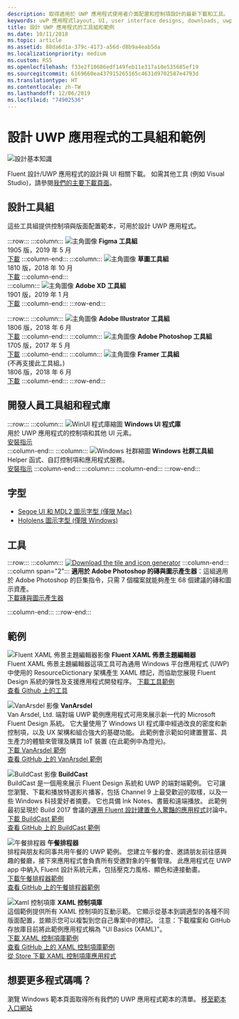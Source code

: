 ```yaml
---
description: 取得適用於 UWP 應用程式使用者介面配置和控制項設計的最新下載和工具。
keywords: uwP 應用程式layout, UI, user interface designs, downloads, uwp tools, UWP 應用程式版面配置, 使用者介面設計, 下載, UWP 工具
title: 設計 UWP 應用程式的工具組和範例
ms.date: 10/11/2018
ms.topic: article
ms.assetid: 88da6d1a-379c-4173-a56d-d8b9a4eab5da
ms.localizationpriority: medium
ms.custom: RS5
ms.openlocfilehash: f33e2f10686edf149feb11e317a10e535685ef19
ms.sourcegitcommit: 6169660ea437915265165c4631d9702587e4793d
ms.translationtype: HT
ms.contentlocale: zh-TW
ms.lasthandoff: 12/06/2019
ms.locfileid: "74902536"
---
```

# <a name="design-toolkits-and-samples-for-uwp-apps"></a>設計 UWP 應用程式的工具組和範例

![設計基本知識](../images/downloads-2x.png)

Fluent 設計/UWP 應用程式的設計與 UI 相關下載。 如需其他工具 (例如 Visual Studio)，請參閱<a href="https://developer.microsoft.com/windows/downloads">我們的主要下載頁面</a>。 


## <a name="design-toolkits"></a>設計工具組

這些工具組提供控制項與版面配置範本，可用於設計 UWP 應用程式。

:::row:::
    :::column:::
![主角圖像](images/figma.png)
<b>Figma 工具組</b><br>
1905 版，2019 年 5 月<br>
<a href="https://aka.ms/figmatoolkit">下載</a>
    :::column-end:::
    :::column:::
![主角圖像](images/sketch.png)
<b>草圖工具組</b><br>
1810 版，2018 年 10 月<br>
<a href="https://aka.ms/sketchtoolkit">下載</a>
    :::column-end:::    
    :::column:::
![主角圖像](images/adobe-xd.png)
<b>Adobe XD 工具組</b><br>
1901 版，2019 年 1 月<br>
<a href="https://aka.ms/adobexdtoolkit">下載</a>
    :::column-end:::
:::row-end:::

:::row:::
    :::column:::
![主角圖像](images/adobe-illustrator.png)
<b>Adobe Illustrator 工具組</b><br>
1806 版，2018 年 6 月<br>
<a href="https://aka.ms/adobeillustratortoolkit">下載</a>
    :::column-end:::
    :::column:::
![主角圖像](images/adobe-photoshop.png)
<b>Adobe Photoshop 工具組</b><br>
1705 版，2017 年 5 月<br>
<a href="https://aka.ms/adobephotoshoptoolkit">下載</a>
    :::column-end:::
    :::column:::
![主角圖像](images/framer.png)
<b>Framer 工具組</b><br>
(不再支援此工具組。)<br/>
1806 版，2018 年 6 月<br>
<a href="https://github.com/Microsoft/windows-framer-toolkit">下載</a>
    :::column-end:::
:::row-end:::

## <a name="developer-toolkits-and-libraries"></a>開發人員工具組和程式庫

:::row:::
    :::column:::
![WinUI 程式庫縮圖](images/WinUI-library.png)
<b>Windows UI 程式庫</b><br>
用於 UWP 應用程式的控制項和其他 UI 元素。<br/>
<a href="/uwp/toolkits/winui/getting-started">安裝指示</a><br/>
    :::column-end:::
    :::column:::
![Windows 社群縮圖](images/Windows-community-toolkit.png)
<b>Windows 社群工具組</b><br>
Helper 函式、自訂控制項和應用程式服務。<br />
<a href="/windows/uwpcommunitytoolkit/getting-started">安裝指示</a>
    :::column-end:::
    :::column:::
    :::column-end:::
:::row-end:::

## <a name="fonts"></a>字型

* <a href="https://aka.ms/SegoeFonts">Segoe UI 和 MDL2 圖示字型 (僅限 Mac)</a>
* <a href="https://aka.ms/hololensiconfont">Hololens 圖示字型 (僅限 Windows)</a>

## <a name="tools"></a>工具

:::row:::
    :::column:::
<a href="https://go.microsoft.com/fwlink/p/?LinkId=760394"><img src="images/tile-icon-generator.png" alt="Download the tile and icon generator"/></a>
    :::column-end:::
    :::column span="2":::
      **適用於 Adobe Photoshop 的磚與圖示產生器**：這組適用於 Adobe Photoshop 的巨集指令，只需 7 個檔案就能夠產生 68 個建議的磚和圖示資產。 <br/><a href="https://go.microsoft.com/fwlink/p/?LinkId=760394">下載磚與圖示產生器</a></p>
    :::column-end:::
:::row-end:::

    
## <a name="samples"></a>範例

![Fluent XAML 佈景主題編輯器影像](images/XamlThemeEditor_screenshot.png)
**Fluent XAML 佈景主題編輯器**<br>
Fluent XAML 佈景主題編輯器這項工具可為通用 Windows 平台應用程式 (UWP) 中使用的 ResourceDictionary 架構產生 XAML 標記，而協助您展現 Fluent Design 系統的彈性及支援應用程式開發程序。
<a href="https://github.com/Microsoft/fluent-xaml-theme-editor/archive/master.zip">下載工具範例</a> <br><a href="https://github.com/Microsoft/fluent-xaml-theme-editor">查看 Github 上的工具</a>

![VanArsdel 影像](images/VanArsdel_Screenshot.png)
**VanArsdel**<br>
Van Arsdel, Ltd. 端對端 UWP 範例應用程式可用來展示新一代的 Microsoft Fluent Design 系統。 它大量使用了 <a herf="https://docs.microsoft.com/uwp/toolkits/winui/">Windows UI 程式庫</a>中經過改良的密度和新控制項，以及 UX 架構和組合強大的基礎功能。 此範例會示範如何建置豐富、具生產力的體驗來管理及購買 IoT 裝置 (在此範例中為燈光)。<br>
<a href="https://github.com/Microsoft/VanArsdel/archive/master.zip">下載 VanArsdel 範例</a> <br><a href="https://github.com/microsoft/vanarsdel">查看 GitHub 上的 VanArsdel 範例</a>

![BuildCast 影像](images/buildcast.png)
**BuildCast**<br>
BuildCast 是一個用來展示 Fluent Design 系統和 UWP 的端對端範例。 它可讓您瀏覽、下載和播放特選影片播客，包括 Channel 9 上最受歡迎的取樣，以及一些 Windows 科技愛好者摘要。 它也具備 Ink Notes、書籤和遠端播放。 此範例最初呈現於 Build 2017 會議的<a href="https://channel9.msdn.com/Events/Build/2017/B8034">運用 Fluent 設計建置令人驚豔的應用程式</a>討論中。 <br>
<a href="https://github.com/Microsoft/BuildCast/archive/master.zip">下載 BuildCast 範例</a> <br><a href="https://github.com/Microsoft/BuildCast">查看 GitHub 上的 BuildCast 範例</a>

![午餐排程器](images/lunchscheduler.png)
**午餐排程器**<br>
排程與朋友和同事共用午餐的 UWP 範例。 您建立午餐約會、邀請朋友前往感興趣的餐廳，接下來應用程式會負責所有受邀對象的午餐管理。 此應用程式在 UWP app 中納入 Fluent 設計系統元素，包括壓克力風格、顯色和連接動畫。 <br/><a href="https://github.com/Microsoft/Windows-appsample-lunch-scheduler/archive/master.zip">下載午餐排程器範例</a><br/><a href="https://github.com/Microsoft/Windows-appsample-lunch-scheduler">查看 GitHub 上的午餐排程器範例</a></p>  

![Xaml 控制項庫](images/xaml-controls-gallery.png)
**XAML 控制項庫**<br>
這個範例提供所有 XAML 控制項的互動示範。 它顯示從基本到調適型的各種不同版面配置，並顯示您可以複製到您自己專案中的標記。 注意：下載檔案和 GitHub 存放庫目前將此範例應用程式稱為 "UI Basics (XAML)"。 <br/><a href="https://github.com/Microsoft/Windows-universal-samples/archive/master.zip">下載 XAML 控制項庫範例</a><br/><a href="https://github.com/Microsoft/Xaml-Controls-Gallery">查看 GitHub 上的 XAML 控制項庫範例</a> <br/><a href="https://www.microsoft.com/store/apps/9msvh128x2zt">從 Store 下載 XAML 控制項庫應用程式</a></p>

## <a name="want-more-code"></a>想要更多程式碼嗎？

瀏覽 Windows 範本頁面取得所有我們的 UWP 應用程式範本的清單。 <a href="https://developer.microsoft.com/windows/samples">移至範本入口網站</a>
